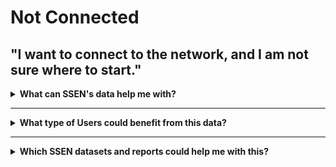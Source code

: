 # Not Connected
## "I want to connect to the network, and I am not sure where to start."

<details>
  <summary> <b>What can SSEN's data help me with?</b></summary>
  * Understand how to connect, where and how much it would cost me.
  * See Visibility of near real time consumption in my area.
  * See technical information to help me with modelling. 

</details>

---

<details>
  <summary> <b>What type of Users could benefit from this data?</b></summary>
  
  | **Local Authority** | **Domestic Customer** | **Commercial Business** |
  | :-----------------: | :-------------------: | :---------------------: |
  | Cllr. Walker is the Chairman of Shellworth County Council. He wants his Council to make a positive contribution to net zero. | Kate invested in solar panels on her property when the Feed in Tariff was at its height. She has since installed a battery to store the power she generates. | Claire works for national home builder, ‘Harvey Homes’ as a Utilities Planner. She needs to understand the potential problems for connecting new homes to the grid well in advance. |

 | **Battery Storage Owner** | **Distribution Generation Customer** | **Large Energy User** |
  | :-----------------: | :-------------------: | :---------------------: |
  | John’s business is installing batteries of different sizes on both the distribution and transmission networks. | Carla is a solar farm owner and operator. She wants to expand her current solar farm and build an investment plan for new projects. | Keith operates a manufacturing plant that consumes large amounts of electricity which can vary significantly throughout the day. |
  
</details>

---

<details>
  <summary> <b>Which SSEN datasets and reports could help me with this?</b> </summary>
  
  | **Dataset** | **Description** |
  | :-------- | :------------ |
  | [Long Term Development Statement (LTDS)](https://www.ssen.co.uk/our-services/tools-and-maps/long-term-development-statements-ltds/) | Provides information for anyone connecting to our distribution system at extra high voltage (EHV) level (including HV busbar of primary substations). It is designed to help to identify and evaluate opportunities for entering into arrangements with us relating to use of system or connection. |
  | [Network Development Reports](https://www.ssen.co.uk/our-services/network-capacity-information/)  | SHEPD and SEPD reports that set out our longer-term network development plans. |
  | [DNOA Methodology](https://www.ssen.co.uk/about-ssen/dso/whole-system/our-strategic-network-planning-process/) | Our Distribution Network Options Assessment methodology outlines our decisions on where to invest in network infrastructure or procure flexibility to meet future capacity needs in the longer term. | 
  | [Near Real Time Data Access (NERDA)](https://www.ssen.co.uk/our-services/tools-and-maps/near-real-time-data-access-nerda-portal/) | A tool which makes the most granular data on our network, from the higher voltages, down to the low voltage network, available to anyone in near real-time. Our Open Data licence obligation means anyone can access NeRDA, and see visualization of our network data via maps, dashboards, downloading datasets and can even connect directly via an API (machine to machine) to automate the data streams into their own internal systems. |
  | [Load Model](https://data.ssen.co.uk/@ssen-distribution/transformer-load-model) | A machine learning product which estimates half-hourly annual demand profile for each household based on a series of demographic, geographic and heating type factors. To enable us to estimate capacity on the electricity network while protecting individual customers data privacy, modelled data is used and aggregated up the network’s hierarchy based on the combinations of customers associated with each asset. network's is supplemented with the forward Distribution Future Energy Scenarios (DFES) which highlight the expected impact of low carbon technology on the network (LCT) such as heat-pumps or electricity vehicles |
  | [Generation Availability and Contracted Demand Map](https://network-maps.ssen.co.uk/) | Provides an indication of the networks capability to connect large-scale developments to major substations. Accompanying the map, the heat map spreadsheets for both of our network regions provides Grid Supply Point (GSP) details, GSP and substation transformer ratings, fault level information, and contracted and quoted generation projects at each GSP.
  | [Embedded Capacity Register (ECR)](https://data.ssen.co.uk/@ssen-distribution/embedded_capacity_register) | Developed to provide better information to electricity network stakeholders on connected resources and network requirements. Each Distribution Network Operator (DNO) will host a register which will provide accessible information at a local and national level. The register uses a format agreed through the Energy Networks Association’s Open Networks project, an industry initiative aimed at transforming the operation of energy networks and delivering a smart grid. Our register provides information on generation and storage resources (>=50kW) that are connected, or accepted to connect, to the electricity distribution networks owned and operated by us and it will be updated on a monthly basis. The register also includes information on the flexibility services that are being provided by connected resources, assisting to control or schedule demand and/or generation to reduce network constraints.
  | Network Locational Data | SSEN Distribution has reviewed provided access to shape file data containing geographical position and attribution of the electricity network covering the SEPD and SHEPD DNO areas. This data is provided through various tools to ensure the integrity and security of our network locational data. We have provided access to Electric Office Web Portal for Independent Connection Providers to view, query and print map-based GIS Data. We provide extracts and daily updates of our Network to LSBuD for safe dig purposes. And we have worked with UK Government and Scottish Government on providing data for the NUAR and VAULT.







</details>

